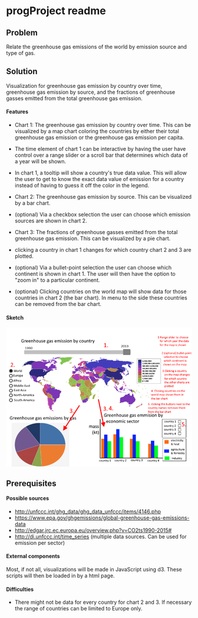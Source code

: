 # progProject readme

## Problem
Relate the greenhouse gas emissions of the world by emission source and type
of gas.

## Solution
Visualization for greenhouse gas emission by country over time, greenhouse gas
emission by source, and the fractions of greenhouse gasses emitted from the
total greenhouse gas emission.

#### Features
- Chart 1: The greenhouse gas emission by country over time. This can be
visualized by a map chart coloring the countries by either their
total greenhouse gas emission or the greenhouse gas emission per capita.

- The time element of chart 1 can be interactive by having the user have control
over a range slider or a scroll bar that determines which data of a year will be
shown.

- In chart 1, a tooltip will show a country's true data value. This will allow
the user to get to know the exact data value of emission for a country instead
of having to guess it off the color in the legend.

- Chart 2: The greenhouse gas emission by source.
This can be visualized by a bar chart.

- (optional) Via a checkbox selection the user can choose which emission
sources are shown in chart 2.

- Chart 3: The fractions of greenhouse gasses emitted from the total greenhouse
gas emission. This can be visualized by a pie chart.

- clicking a country in chart 1 changes for which country chart 2 and 3
are plotted.

- (optional) Via a bullet-point selection the user can choose which continent
is shown in chart 1. The user will then have the option to "zoom in" to
a particular continent.

- (optional) Clicking countries on the world map will show data for those
countries in chart 2 (the bar chart). In menu to the side these countries can
be removed from the bar chart.

#### Sketch
![](doc/ideaSketch.png)

## Prerequisites
#### Possible sources
- http://unfccc.int/ghg_data/ghg_data_unfccc/items/4146.php
- https://www.epa.gov/ghgemissions/global-greenhouse-gas-emissions-data
- http://edgar.jrc.ec.europa.eu/overview.php?v=CO2ts1990-2015#
- http://di.unfccc.int/time_series
 (multiple data sources. Can be used for emission per sector)

#### External components
Most, if not all, visualizations will be made in JavaScript using d3. These
scripts will then be loaded in by a html page.

#### Difficulties
- There might not be data for every country for chart 2 and 3. If necessary
the range of countries can be limited to Europe only.
